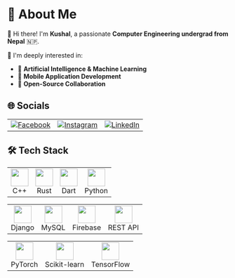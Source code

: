 # 💫 About Me

👋 Hi there! I'm **Kushal**, a passionate **Computer Engineering undergrad from Nepal** 🇳🇵.

🎯 I'm deeply interested in: 
- 🤖 **Artificial Intelligence & Machine Learning**
- 📱 **Mobile Application Development**
- 🧩 **Open-Source Collaboration**



## 🌐 Socials

<table>
  <tr align="center">
    <td>
      <a href="https://www.facebook.com/profile.php?id=100079472226548" target="_blank">
        <img src="https://img.shields.io/badge/Facebook-%231877F2.svg?logo=Facebook&logoColor=white" alt="Facebook"/>
      </a>
    </td>
    <td>
      <a href="https://www.instagram.com/kuusall/" target="_blank">
        <img src="https://img.shields.io/badge/Instagram-%23E4405F.svg?logo=Instagram&logoColor=white" alt="Instagram"/>
      </a>
    </td>
    <td>
      <a href="https://www.linkedin.com/in/kuusall/" target="_blank">
        <img src="https://img.shields.io/badge/LinkedIn-%230077B5.svg?logo=linkedin&logoColor=white" alt="LinkedIn"/>
      </a>
    </td>
  </tr>
</table>


## 🛠 Tech Stack

<!-- Row 1 -->
<table>
  <tr align="center">
    <td><img src="https://cdn.jsdelivr.net/gh/devicons/devicon/icons/cplusplus/cplusplus-original.svg" width="40" height="40"/><br/>C++</td>
    <td><img src="https://cdn.jsdelivr.net/gh/devicons/devicon/icons/rust/rust-original.svg" width="40" height="40"/><br/>Rust</td>
    <td><img src="https://cdn.jsdelivr.net/gh/devicons/devicon/icons/dart/dart-original.svg" width="40" height="40"/><br/>Dart</td>
    <td><img src="https://cdn.jsdelivr.net/gh/devicons/devicon/icons/python/python-original.svg" width="40" height="40"/><br/>Python</td>
  </tr>
</table>

<!-- Row 2 -->
<table>
  <tr align="center">
    <td><img src="https://cdn.jsdelivr.net/gh/devicons/devicon/icons/django/django-plain.svg" width="40" height="40"/><br/>Django</td>
    <td><img src="https://cdn.jsdelivr.net/gh/devicons/devicon/icons/mysql/mysql-original.svg" width="40" height="40"/><br/>MySQL</td>
    <td><img src="https://cdn.jsdelivr.net/gh/devicons/devicon/icons/firebase/firebase-plain.svg" width="40" height="40"/><br/>Firebase</td>
    <td><img src="https://cdn.jsdelivr.net/gh/devicons/devicon/icons/restapi/restapi-plain.svg" width="40" height="40"/><br/>REST API</td>
  </tr>
</table>

<!-- Row 3 -->
<table>
  <tr align="center">
    <td><img src="https://cdn.jsdelivr.net/gh/devicons/devicon/icons/pytorch/pytorch-original.svg" width="40" height="40"/><br/>PyTorch</td>
    <td><img src="https://upload.wikimedia.org/wikipedia/commons/0/05/Scikit_learn_logo_small.svg" width="40" height="40"/><br/>Scikit-learn</td>
    <td><img src="https://cdn.jsdelivr.net/gh/devicons/devicon/icons/tensorflow/tensorflow-original.svg" width="40" height="40"/><br/>TensorFlow</td>
  </tr>
</table>

